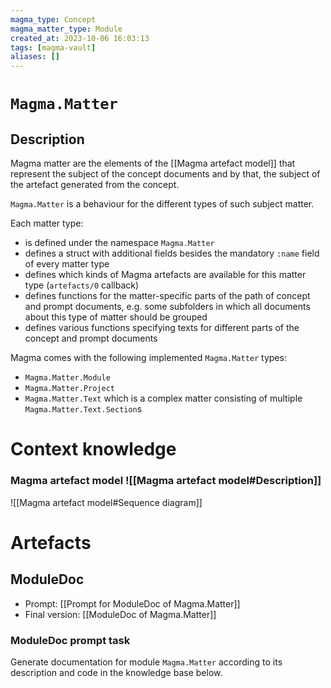 ```yaml
---
magma_type: Concept
magma_matter_type: Module
created_at: 2023-10-06 16:03:13
tags: [magma-vault]
aliases: []
---
```

# `Magma.Matter`

## Description

Magma matter are the elements of the [[Magma artefact model]] that represent the subject of the concept documents and by that, the subject of the artefact generated from the concept. 

`Magma.Matter` is a behaviour for the different types of such subject matter.

Each matter type: 

- is defined under the namespace `Magma.Matter`
- defines a struct with additional fields besides the mandatory `:name`  field of every matter type
- defines which kinds of Magma artefacts are available for this matter type (`artefacts/0` callback)
- defines functions for the matter-specific parts of the path of concept and prompt documents, e.g. some subfolders in which all documents about this type of matter should be grouped
- defines various functions specifying texts for different parts of the concept and prompt documents

Magma comes with the following implemented `Magma.Matter` types:

- `Magma.Matter.Module`
- `Magma.Matter.Project`
- `Magma.Matter.Text` which is a complex matter consisting of multiple `Magma.Matter.Text.Section`s



# Context knowledge

### Magma artefact model ![[Magma artefact model#Description]]
![[Magma artefact model#Sequence diagram]]


# Artefacts

## ModuleDoc

- Prompt: [[Prompt for ModuleDoc of Magma.Matter]]
- Final version: [[ModuleDoc of Magma.Matter]]

### ModuleDoc prompt task

Generate documentation for module `Magma.Matter` according to its description and code in the knowledge base below.

